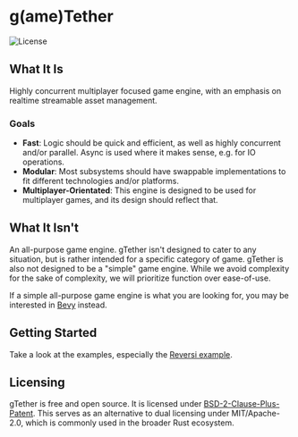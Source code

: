 # g(ame)Tether

![License](https://img.shields.io/badge/license-BSD--2--clause%20Plus%20Patent-blue.svg)

## What It Is

Highly concurrent multiplayer focused game engine, with an emphasis on realtime streamable asset
management.

### Goals

* **Fast**: Logic should be quick and efficient, as well as highly concurrent and/or parallel. Async
  is used where it makes sense, e.g. for IO operations.
* **Modular**: Most subsystems should have swappable implementations to fit different technologies
  and/or platforms.
* **Multiplayer-Orientated**: This engine is designed to be used for multiplayer games, and its 
  design should reflect that.

## What It Isn't

An all-purpose game engine. gTether isn't designed to cater to any situation, but is rather 
intended for a specific category of game. gTether is also not designed to be a "simple" game 
engine. While we avoid complexity for the sake of complexity, we will prioritize function over 
ease-of-use.

If a simple all-purpose game engine is what you are looking for, you may be interested in
[Bevy](https://bevy.org/) instead.

## Getting Started

Take a look at the examples, especially the [Reversi example](examples/reversi/README.md).

## Licensing

gTether is free and open source. It is licensed under
[BSD-2-Clause-Plus-Patent](https://opensource.org/license/BSDplusPatent). This serves as an
alternative to dual licensing under MIT/Apache-2.0, which is commonly used in the broader Rust
ecosystem.